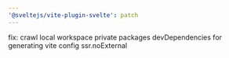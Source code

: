 ```yaml
---
'@sveltejs/vite-plugin-svelte': patch
---
```


fix: crawl local workspace private packages devDependencies for generating vite config ssr.noExternal
